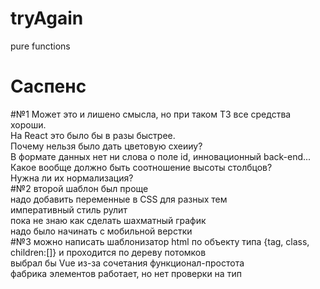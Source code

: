 # tryAgain
pure functions
# Саспенс
#№1
Может это и лишено смысла, но при таком ТЗ все средства хороши.  
На React это было бы в разы быстрее.  
Почему нельзя было дать цветовую схеииу?  
В формате данных нет ни слова о поле id, инновационный back-end...  
Какое вообще должно быть соотношение высоты столбцов?  
Нужна ли их нормализация?  
#№2
второй шаблон был проще  
надо добавить переменные в CSS для разных тем  
императивный стиль рулит  
пока не знаю как сделать шахматный график  
надо было начинать с мобильной верстки  
#№3
можно написать шаблонизатор html по объекту типа {tag, class, children:[]} и проходится по дереву потомков  
выбрал бы Vue из-за сочетания функционал-простота  
фабрика элементов работает, но нет проверки на тип  
